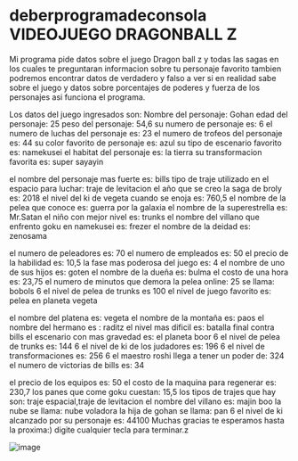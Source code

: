 # deberprogramadeconsola VIDEOJUEGO DRAGONBALL Z
Mi programa pide datos sobre el juego Dragon ball z y todas las sagas en los cuales te preguntaran informacion sobre tu personaje favorito tambien podremos encontrar datos de verdadero y falso a ver si en realidad sabe sobre el juego y datos sobre porcentajes de poderes y fuerza de los personajes asi funciona el programa.




Los datos del juego ingresados son: 
Nombre del personaje: Gohan
edad del personaje:  25
peso del personaje: 54,6
su numero de personaje es: 6
el numero de luchas del personaje  es: 23
el numero de trofeos del personaje es: 44
su color favorito de personaje es: azul
su tipo de escenario favorito es: namekusei
el habitat del personaje es: la tierra
su transformacion favorita es: super sayayin


el nombre del personaje mas fuerte es: bills
tipo de traje utilizado en el espacio para luchar: traje de levitacion
el año que se creo la saga de broly es:  2018
el nivel del ki de vegeta cuando se enoja es: 760,5
el nombre de la pelea que conoce es: guerra por la galaxia
el nombre de la superestrella es: Mr.Satan
el niño  con mejor nivel es: trunks
el nombre del villano que enfrento goku en namekusei es: frezer
el nombre de la deidad es: zenosama

el numero de peleadores es: 70
el numero de empleados es: 50
el precio de la habilidad es: 10,5
la fase mas poderosa del juego es:  4 
el nombre de uno de sus hijos es: goten
el nombre de la dueña es: bulma
el costo de una hora es:  23,75
el numero de minutos que demora la pelea online: 25
se llama: bobols
6 el nivel de pelea de trunks es 100
el nivel de juego favorito es: pelea  en planeta vegeta

el nombre del platena es: vegeta
el nombre de la montaña es: paos
el nombre del hermano es : raditz
el nivel mas dificil es: batalla final contra bills
el escenario con mas gravedad es: el planeta boor
6 el nivel de pelea de trunks es: 144
6 el nivel de ki de los judadores es: 196
6 el nivel de transformaciones es: 256
6 el maestro roshi llega a tener un poder de: 324
el numero de victorias de bills es:  34

el precio de los equipos es:  50
el costo de la maquina para regenerar es: 230,7
los panes que come goku cuestan: 15,5
los tipos de trajes que hay son: traje espacial,traje de levitacion
el nombre del villano es: majin boo
la nube se llama: nube voladora
la hija de gohan se llama: pan
6 el nivel de ki alcanzado por su personaje es: 44100
Muchas gracias te esperamos hasta la proxima:)
digite cualquier tecla para terminar.z



![image](https://user-images.githubusercontent.com/71235571/122792602-edf70300-d27f-11eb-980a-1f06b4a34e6c.png)





